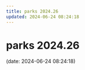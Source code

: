 ```yaml
---
title: parks 2024.26
updated: 2024-06-24 08:24:18
---
```


# parks 2024.26

(date: 2024-06-24 08:24:18)

